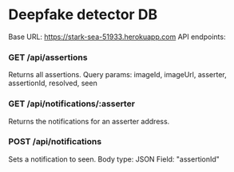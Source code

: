 # Deepfake detector DB

Base URL: https://stark-sea-51933.herokuapp.com
API endpoints: 

### GET     /api/assertions
Returns all assertions.
Query params: imageId, imageUrl, asserter, assertionId, resolved, seen

### GET     /api/notifications/:asserter
Returns the notifications for an asserter address.

### POST    /api/notifications
Sets a notification to seen.
Body type: JSON
Field: "assertionId"